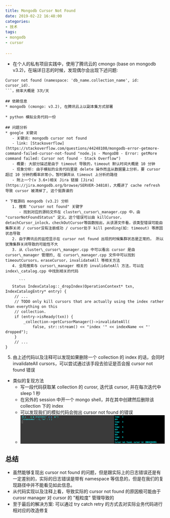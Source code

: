 ```yaml
---
title: Mongodb Cursor Not Found
date: 2019-02-22 16:48:00
categories:
- 技术
tags:
- mongodb
- cursor

---
```


* 在个人的私有项目实践中，使用了腾讯云的 cmongo (base on mongodb v3.2)，在端详日志的时候，发现偶尔会出现下述问题:
```
Cursor not found (namespace: 'db_name.collection_name', id: cursor_id).
```，频率大概是 3次/天

## 依赖信息
* mongodb (cmongo: v3.2), 在腾讯云上以副本集方式部署

* python 模拟业务代码一份

## 问题分析
* google 关键词
   - 关键词: mongodb cursor not found
   - link: [Stackoverflow](https://stackoverflow.com/questions/44248108/mongodb-error-getmore-command-failed-cursor-not-found "node.js - MongoDB - Error: getMore command failed: Cursor not found - Stack Overflow")
   - 概要: 大部分描述是由于 timeout 导致的，timeout 默认时间大概是 10 分钟
   - 现象分析: 由于模拟的业务代码里是 delete 操作而且从数据量上分析，要 cursor 超过 10 分钟的概率非常小，暂时摒弃从 timeout 上分析的路径
   - 附上一个(v 3.6+)相关 Jira 链接 [Jira](https://jira.mongodb.org/browse/SERVER-34810)，大概讲了 cache refresh 导致 cursor 被清掉了, 这个挺靠谱的

* 下载源码 mongodb (v3.2) 分析
   1. 搜索 "cursor not found" 关键字
      - 找到对应的源码文件在 cluster\_cursor\_manager.cpp 中，由 "cursorNotFoundStatus" 定义。这个错误可以由 killCursor，detachCursor_inlock，checkOutCursor等函数抛出，从该源文件看，该类型错误可能由 集群关闭 / cursor没有注册成功 / cursor处于 kill pending(如: timeout) 等原因状态导致
   2. 由于腾讯云的监控显示在 cursor not found 出现的时候集群状态是正常的， 所以犹豫集群关闭导致的可能性不大
   3. 从 cluster\_cursor\_manager.cpp 中可以看出 cursor 是由 cursor\_manager 管理的, 在 cursor\_manager.cpp 文件中可以找到 timeoutCursors，eraseCursor，invalidateAll 等相关方法
   4. 全局搜索与 cursor\_manager 相关的 invalidateAll 方法，可以在 index\_catalog.cpp 中找到相关的代码
   
      ```
   Status IndexCatalog::_dropIndex(OperationContext* txn, IndexCatalogEntry* entry) {
    // ...
    // TODO only kill cursors that are actually using the index rather than everything on this
    // collection.
    if (entry->isReady(txn)) {
        _collection->getCursorManager()->invalidateAll(
            false, str::stream() << "index '" << indexName << "' dropped");
    }
    // ...
}
   ```
   5. 由上述代码以及注释可以发现如果删除一个 collection 的 index 的话，会同时 invalidateAll cursors，可以尝试通过该手段去验证是否会报 cursor not found 错误

* 类似的复现方法
   - 写一段代码获取某 collection 的 curosr, 迭代该 cursor, 并在每次迭代中 sleep 1 秒
   - 在另外的 session 中开一个 mongo shell，并在其中创建然后删除该 collection 下的 index
   - 可以发现我们的模拟代码会抛出 cursor not found 的错误
   - ![](/images/20190222-183300.png)

## 总结
* 虽然能够复现出 cursor not found 的问题，但是跟实际上的日志错误还是有一定差别的，实际的日志错误是带有 namespace 等信息的，但是在我们的复现路径中并不能看见如此信息。
* 从代码实现以及注释上看，导致实际的 cursor not found 的原因极可能由于 curosr manager 对 cursor 的 "粗粒度" 管理导致的
* 至于最后的解决方案: 可以通过 try catch retry 的方式去对实际业务代码进行相对应的改造修复

